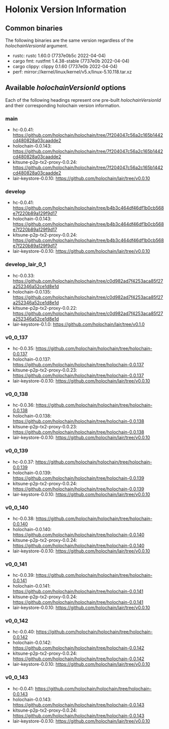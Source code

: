 # Holonix Version Information

## Common binaries
The following binaries are the same version regardless of the _holochainVersionId_ argument.

- rustc: rustc 1.60.0 (7737e0b5c 2022-04-04)
- cargo fmt: rustfmt 1.4.38-stable (7737e0b 2022-04-04)
- cargo clippy: clippy 0.1.60 (7737e0b 2022-04-04)
- perf: mirror://kernel/linux/kernel/v5.x/linux-5.10.118.tar.xz

## Available _holochainVersionId_ options
Each of the following headings represent one pre-built _holochainVersionId_ and their corresponding holochain version information.

### main
- hc-0.0.41: https://github.com/holochain/holochain/tree/7f204047c56a2c165b1442cd480828a03caadde2
- holochain-0.0.143: https://github.com/holochain/holochain/tree/7f204047c56a2c165b1442cd480828a03caadde2
- kitsune-p2p-tx2-proxy-0.0.24: https://github.com/holochain/holochain/tree/7f204047c56a2c165b1442cd480828a03caadde2
- lair-keystore-0.0.10: https://github.com/holochain/lair/tree/v0.0.10

### develop
- hc-0.0.41: https://github.com/holochain/holochain/tree/b4b3c464df46df1b0cb568e7f220b89a129f9d17
- holochain-0.0.143: https://github.com/holochain/holochain/tree/b4b3c464df46df1b0cb568e7f220b89a129f9d17
- kitsune-p2p-tx2-proxy-0.0.24: https://github.com/holochain/holochain/tree/b4b3c464df46df1b0cb568e7f220b89a129f9d17
- lair-keystore-0.0.10: https://github.com/holochain/lair/tree/v0.0.10

### develop_lair_0_1
- hc-0.0.33: https://github.com/holochain/holochain/tree/c0d982ad7f4253aca85f27a252346a52ce1d8e1d
- holochain-0.0.135: https://github.com/holochain/holochain/tree/c0d982ad7f4253aca85f27a252346a52ce1d8e1d
- kitsune-p2p-tx2-proxy-0.0.22: https://github.com/holochain/holochain/tree/c0d982ad7f4253aca85f27a252346a52ce1d8e1d
- lair-keystore-0.1.0: https://github.com/holochain/lair/tree/v0.1.0

### v0_0_137
- hc-0.0.35: https://github.com/holochain/holochain/tree/holochain-0.0.137
- holochain-0.0.137: https://github.com/holochain/holochain/tree/holochain-0.0.137
- kitsune-p2p-tx2-proxy-0.0.23: https://github.com/holochain/holochain/tree/holochain-0.0.137
- lair-keystore-0.0.10: https://github.com/holochain/lair/tree/v0.0.10

### v0_0_138
- hc-0.0.36: https://github.com/holochain/holochain/tree/holochain-0.0.138
- holochain-0.0.138: https://github.com/holochain/holochain/tree/holochain-0.0.138
- kitsune-p2p-tx2-proxy-0.0.23: https://github.com/holochain/holochain/tree/holochain-0.0.138
- lair-keystore-0.0.10: https://github.com/holochain/lair/tree/v0.0.10

### v0_0_139
- hc-0.0.37: https://github.com/holochain/holochain/tree/holochain-0.0.139
- holochain-0.0.139: https://github.com/holochain/holochain/tree/holochain-0.0.139
- kitsune-p2p-tx2-proxy-0.0.24: https://github.com/holochain/holochain/tree/holochain-0.0.139
- lair-keystore-0.0.10: https://github.com/holochain/lair/tree/v0.0.10

### v0_0_140
- hc-0.0.38: https://github.com/holochain/holochain/tree/holochain-0.0.140
- holochain-0.0.140: https://github.com/holochain/holochain/tree/holochain-0.0.140
- kitsune-p2p-tx2-proxy-0.0.24: https://github.com/holochain/holochain/tree/holochain-0.0.140
- lair-keystore-0.0.10: https://github.com/holochain/lair/tree/v0.0.10

### v0_0_141
- hc-0.0.39: https://github.com/holochain/holochain/tree/holochain-0.0.141
- holochain-0.0.141: https://github.com/holochain/holochain/tree/holochain-0.0.141
- kitsune-p2p-tx2-proxy-0.0.24: https://github.com/holochain/holochain/tree/holochain-0.0.141
- lair-keystore-0.0.10: https://github.com/holochain/lair/tree/v0.0.10

### v0_0_142
- hc-0.0.40: https://github.com/holochain/holochain/tree/holochain-0.0.142
- holochain-0.0.142: https://github.com/holochain/holochain/tree/holochain-0.0.142
- kitsune-p2p-tx2-proxy-0.0.24: https://github.com/holochain/holochain/tree/holochain-0.0.142
- lair-keystore-0.0.10: https://github.com/holochain/lair/tree/v0.0.10

### v0_0_143
- hc-0.0.41: https://github.com/holochain/holochain/tree/holochain-0.0.143
- holochain-0.0.143: https://github.com/holochain/holochain/tree/holochain-0.0.143
- kitsune-p2p-tx2-proxy-0.0.24: https://github.com/holochain/holochain/tree/holochain-0.0.143
- lair-keystore-0.0.10: https://github.com/holochain/lair/tree/v0.0.10
